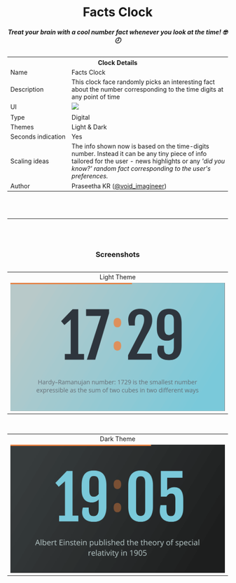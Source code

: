 <div align="center">
  <h1>Facts Clock</h1>
  <h5>Treat your brain with a cool number fact whenever you look at the time! 🤓🕗</h5>
</div>

<table>
  <tr>
    <th colspan="2">Clock Details</th>
  </tr>
  <tr>
    <td>Name</td>
    <td>Facts Clock</td>
  </tr>
  <tr>
    <td>Description</td>
    <td>This clock face randomly picks an interesting fact about the number corresponding to the time digits at any point of time</td>
  </tr>
  <tr>
    <td>UI</td>
    <td><img src='facts_clock.gif' width='350'></td>
  </tr>
  <tr>
    <td>Type</td>
    <td>Digital</td>
  </tr>
  <tr>
    <td>Themes</td>
    <td>Light & Dark</td>
  </tr>
  <tr>
    <td>Seconds&nbsp;indication</td>
    <td>Yes</td>
  </tr>
  <tr>
    <td>Scaling ideas</td>
    <td>The info shown now is based on the time-digits number. Instead it can be any tiny piece of info tailored for the user - news highlights or any <em>'did you know?'<em> random fact corresponding to the user's preferences.</td>
  </tr>
  <tr>
    <td>Author</td>
    <td>Praseetha KR (<a href="https://twitter.com/void_imagineer">@void_imagineer</a>)</td>
  </tr>
<table>
<br><br>
<hr>
<br><br>
<div align="center">
<h3>Screenshots</h3>
</div>
<table>
  <tr>
    <td align="center">Light Theme</td>
  </tr>
  <tr>
    <td align="center"><img src='facts_clock_light.png' /></td>
  </tr>
</table>
<br>
<table>
  <tr>
    <td align="center">Dark Theme</td>
  </tr>
  <tr>
    <td align="center"><img src='facts_clock_dark.png' /></td>
  </tr>
</table>
<br>

